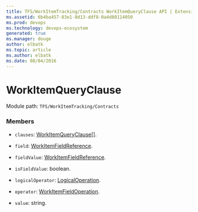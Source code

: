 ```yaml
---
title: TFS/WorkItemTracking/Contracts WorkItemQueryClause API | Extensions for Visual Studio Team Services
ms.assetid: 6b4ba457-83e1-8d13-ddf8-0a4d80114050
ms.prod: devops
ms.technology: devops-ecosystem
generated: true
ms.manager: douge
author: elbatk
ms.topic: article
ms.author: elbatk
ms.date: 08/04/2016
---
```


# WorkItemQueryClause

Module path: `TFS/WorkItemTracking/Contracts`


### Members

* `clauses`: [WorkItemQueryClause](../../../TFS/WorkItemTracking/Contracts/WorkItemQueryClause.md)[]. 

* `field`: [WorkItemFieldReference](../../../TFS/WorkItemTracking/Contracts/WorkItemFieldReference.md). 

* `fieldValue`: [WorkItemFieldReference](../../../TFS/WorkItemTracking/Contracts/WorkItemFieldReference.md). 

* `isFieldValue`: boolean. 

* `logicalOperator`: [LogicalOperation](../../../TFS/WorkItemTracking/Contracts/LogicalOperation.md). 

* `operator`: [WorkItemFieldOperation](../../../TFS/WorkItemTracking/Contracts/WorkItemFieldOperation.md). 

* `value`: string. 


